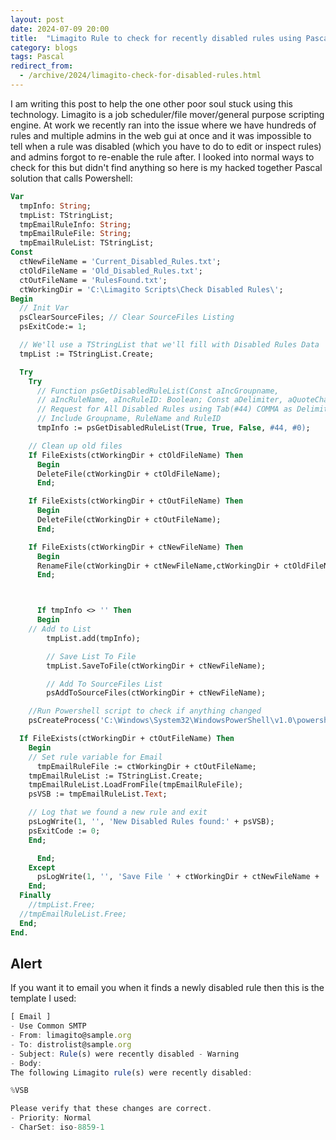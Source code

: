 ```yaml
---
layout: post
date: 2024-07-09 20:00
title:  "Limagito Rule to check for recently disabled rules using Pascal"
category: blogs
tags: Pascal
redirect_from:
  - /archive/2024/limagito-check-for-disabled-rules.html
---
```


I am writing this post to help the one other poor soul stuck using this technology. Limagito is a job scheduler/file mover/general purpose scripting engine. At work we recently ran into the issue where we have hundreds of rules and multiple admins in the web gui at once and it was impossible to tell when a rule was disabled (which you have to do to edit or inspect rules) and admins forgot to re-enable the rule after. I looked into normal ways to check for this but didn't find anything so here is my hacked together Pascal solution that calls Powershell:

```pascal
Var
  tmpInfo: String;
  tmpList: TStringList;
  tmpEmailRuleInfo: String;
  tmpEmailRuleFile: String;
  tmpEmailRuleList: TStringList;
Const
  ctNewFileName = 'Current_Disabled_Rules.txt';
  ctOldFileName = 'Old_Disabled_Rules.txt';
  ctOutFileName = 'RulesFound.txt';
  ctWorkingDir = 'C:\Limagito Scripts\Check Disabled Rules\';
Begin
  // Init Var
  psClearSourceFiles; // Clear SourceFiles Listing
  psExitCode:= 1;

  // We'll use a TStringList that we'll fill with Disabled Rules Data
  tmpList := TStringList.Create;

  Try
    Try
      // Function psGetDisabledRuleList(Const aIncGroupname,
      // aIncRuleName, aIncRuleID: Boolean; Const aDelimiter, aQuoteChar: Char): String;
      // Request for All Disabled Rules using Tab(#44) COMMA as Delimiter
      // Include Groupname, RuleName and RuleID
      tmpInfo := psGetDisabledRuleList(True, True, False, #44, #0);

    // Clean up old files
    If FileExists(ctWorkingDir + ctOldFileName) Then
      Begin
      DeleteFile(ctWorkingDir + ctOldFileName);
      End;

    If FileExists(ctWorkingDir + ctOutFileName) Then
      Begin
      DeleteFile(ctWorkingDir + ctOutFileName);
      End;

    If FileExists(ctWorkingDir + ctNewFileName) Then
      Begin
      RenameFile(ctWorkingDir + ctNewFileName,ctWorkingDir + ctOldFileName);
      End;



      If tmpInfo <> '' Then
      Begin
    // Add to List
        tmpList.add(tmpInfo);

        // Save List To File
        tmpList.SaveToFile(ctWorkingDir + ctNewFileName);

        // Add To SourceFiles List
        psAddToSourceFiles(ctWorkingDir + ctNewFileName);

    //Run Powershell script to check if anything changed
    psCreateProcess('C:\Windows\System32\WindowsPowerShell\v1.0\powershell.exe','powershell.exe .\DiffTest.ps1','C:\Limagito Scripts\Check Disabled Rules\',1,True);

  If FileExists(ctWorkingDir + ctOutFileName) Then
    Begin
    // Set rule variable for Email
      tmpEmailRuleFile := ctWorkingDir + ctOutFileName;
    tmpEmailRuleList := TStringList.Create;
    tmpEmailRuleList.LoadFromFile(tmpEmailRuleFile);
    psVSB := tmpEmailRuleList.Text;

    // Log that we found a new rule and exit
    psLogWrite(1, '', 'New Disabled Rules found:' + psVSB);
    psExitCode := 0;
    End;

      End;
    Except
      psLogWrite(1, '', 'Save File ' + ctWorkingDir + ctNewFileName + ' Exception');
    End;
  Finally
    //tmpList.Free;
  //tmpEmailRuleList.Free;
  End;
End.
```

Alert
------------
If you want it to email you when it finds a newly disabled rule then this is the template I used:

```js
[ Email ]
- Use Common SMTP
- From: limagito@sample.org
- To: distrolist@sample.org
- Subject: Rule(s) were recently disabled - Warning
- Body:
The following Limagito rule(s) were recently disabled:

%VSB

Please verify that these changes are correct.
- Priority: Normal
- CharSet: iso-8859-1
```

